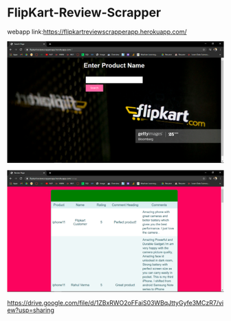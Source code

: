 # FlipKart-Review-Scrapper

webapp link:https://flipkartreviewscrapperapp.herokuapp.com/

![](https://github.com/VAMSINADH2000/FlipKart-Review-Scrapper/blob/main/flipkartscrapper.png)

![](https://github.com/VAMSINADH2000/FlipKart-Review-Scrapper/blob/main/flipkartscrapper2.png)

https://drive.google.com/file/d/1ZBxRWO2oFFaiS03WBqJttyGyfe3MCzR7/view?usp=sharing
![]()


